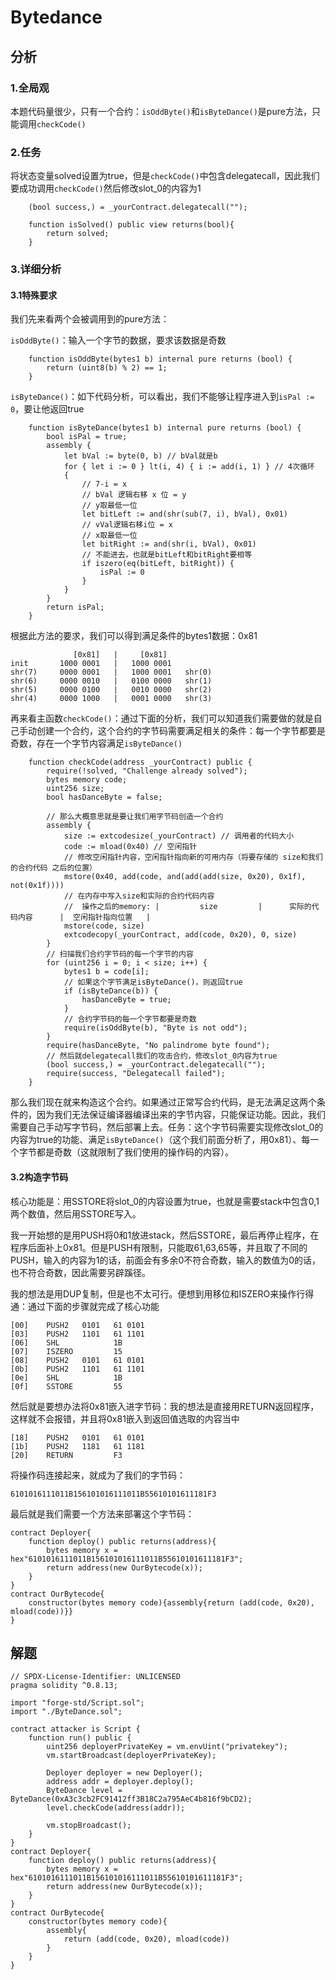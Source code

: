# Bytedance

## 分析

### 1.全局观

本题代码量很少，只有一个合约：`isOddByte()`和`isByteDance()`是pure方法，只能调用`checkCode()`

### 2.任务

将状态变量solved设置为true，但是`checkCode()`中包含delegatecall，因此我们要成功调用`checkCode()`然后修改slot_0的内容为1

```solidity
    (bool success,) = _yourContract.delegatecall("");
    
    function isSolved() public view returns(bool){
        return solved;
    }
```

### 3.详细分析

#### 3.1特殊要求

我们先来看两个会被调用到的pure方法：

`isOddByte()`：输入一个字节的数据，要求该数据是奇数

```solidity
    function isOddByte(bytes1 b) internal pure returns (bool) {
        return (uint8(b) % 2) == 1;
    }
```

`isByteDance()`：如下代码分析，可以看出，我们不能够让程序进入到`isPal := 0`，要让他返回true

```solidity
    function isByteDance(bytes1 b) internal pure returns (bool) {
        bool isPal = true;
        assembly {
            let bVal := byte(0, b) // bVal就是b
            for { let i := 0 } lt(i, 4) { i := add(i, 1) } // 4次循环
            {
                // 7-i = x
                // bVal 逻辑右移 x 位 = y
                // y取最低一位
                let bitLeft := and(shr(sub(7, i), bVal), 0x01)
                // vVal逻辑右移i位 = x
                // x取最低一位
                let bitRight := and(shr(i, bVal), 0x01)
                // 不能进去，也就是bitLeft和bitRight要相等
                if iszero(eq(bitLeft, bitRight)) { 
                    isPal := 0
                }
            }
        }
        return isPal;
    }
```

根据此方法的要求，我们可以得到满足条件的bytes1数据：0x81

```
              [0x81]   |     [0x81]       
init       1000 0001   |   1000 0001   
shr(7)     0000 0001   |   1000 0001   shr(0)
shr(6)     0000 0010   |   0100 0000   shr(1)
shr(5)     0000 0100   |   0010 0000   shr(2)
shr(4)     0000 1000   |   0001 0000   shr(3)
```

再来看主函数`checkCode()`：通过下面的分析，我们可以知道我们需要做的就是自己手动创建一个合约，这个合约的字节码需要满足相关的条件：每一个字节都要是奇数，存在一个字节内容满足`isByteDance()`

```solidity
    function checkCode(address _yourContract) public {
        require(!solved, "Challenge already solved"); 
        bytes memory code;
        uint256 size;
        bool hasDanceByte = false;
        
        // 那么大概意思就是要让我们用字节码创造一个合约
        assembly { 
            size := extcodesize(_yourContract) // 调用者的代码大小
            code := mload(0x40) // 空闲指针
            // 修改空闲指针内容，空闲指针指向新的可用内存（将要存储的 size和我们的合约代码 之后的位置）
            mstore(0x40, add(code, and(add(add(size, 0x20), 0x1f), not(0x1f))))
            // 在内存中写入size和实际的合约代码内容
            //  操作之后的memory: |         size         |      实际的代码内容      |  空闲指针指向位置   |
            mstore(code, size)
            extcodecopy(_yourContract, add(code, 0x20), 0, size)
        }
        // 扫描我们合约字节码的每一个字节的内容
        for (uint256 i = 0; i < size; i++) {
            bytes1 b = code[i];
            // 如果这个字节满足isByteDance()，则返回true
            if (isByteDance(b)) { 
                hasDanceByte = true;
            }
            // 合约字节码的每一个字节都要是奇数
            require(isOddByte(b), "Byte is not odd");
        }
        require(hasDanceByte, "No palindrome byte found");
		// 然后就delegatecall我们的攻击合约，修改slot_0内容为true
        (bool success,) = _yourContract.delegatecall("");
        require(success, "Delegatecall failed");
    }
```

那么我们现在就来构造这个合约。如果通过正常写合约代码，是无法满足这两个条件的，因为我们无法保证编译器编译出来的字节内容，只能保证功能。因此，我们需要自己手动写字节码，然后部署上去。任务：这个字节码需要实现修改slot_0的内容为true的功能、满足`isByteDance()`（这个我们前面分析了，用0x81）、每一个字节都是奇数（这就限制了我们使用的操作码的内容）。

#### 3.2构造字节码

核心功能是：用SSTORE将slot_0的内容设置为true，也就是需要stack中包含0,1两个数值，然后用SSTORE写入。

我一开始想的是用PUSH将0和1放进stack，然后SSTORE，最后再停止程序，在程序后面补上0x81。但是PUSH有限制，只能取61,63,65等，并且取了不同的PUSH，输入的内容为1的话，前面会有多余0不符合奇数，输入的数值为0的话，也不符合奇数，因此需要另辟蹊径。

我的想法是用DUP复制，但是也不太可行。便想到用移位和ISZERO来操作行得通：通过下面的步骤就完成了核心功能

```
[00]	PUSH2	0101   61 0101 
[03]	PUSH2	1101   61 1101 
[06]	SHL	           1B
[07]	ISZERO	       15
[08]	PUSH2	0101   61 0101
[0b]	PUSH2	1101   61 1101
[0e]	SHL	           1B
[0f]	SSTORE	       55 
```

然后就是要想办法将0x81嵌入进字节码：我的想法是直接用RETURN返回程序，这样就不会报错，并且将0x81嵌入到返回值选取的内容当中

```
[18]	PUSH2	0101   61 0101
[1b]	PUSH2	1181   61 1181
[20]	RETURN	       F3
```

将操作码连接起来，就成为了我们的字节码：

```
6101016111011B156101016111011B55610101611181F3
```

最后就是我们需要一个方法来部署这个字节码：

```solidity
contract Deployer{
    function deploy() public returns(address){
        bytes memory x = hex"6101016111011B156101016111011B55610101611181F3";
        return address(new OurBytecode(x));
    }
}
contract OurBytecode{
    constructor(bytes memory code){assembly{return (add(code, 0x20), mload(code))}}
}
```

## 解题

```solidity
// SPDX-License-Identifier: UNLICENSED
pragma solidity ^0.8.13;

import "forge-std/Script.sol";
import "./ByteDance.sol";

contract attacker is Script {
    function run() public {
        uint256 deployerPrivateKey = vm.envUint("privatekey");
        vm.startBroadcast(deployerPrivateKey);

        Deployer deployer = new Deployer();
        address addr = deployer.deploy();
        ByteDance level = ByteDance(0xA3c3cb2FC91412ff3B18C2a795AeC4b816f9bCD2);
        level.checkCode(address(addr));

        vm.stopBroadcast();
    }
}
contract Deployer{
    function deploy() public returns(address){
        bytes memory x = hex"6101016111011B156101016111011B55610101611181F3";
        return address(new OurBytecode(x));
    }
}
contract OurBytecode{
    constructor(bytes memory code){
        assembly{
            return (add(code, 0x20), mload(code))
        }
    }
}
```











































